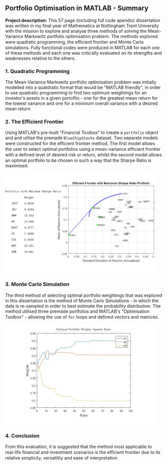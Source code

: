 ## Portfolio Optimisation in MATLAB - Summary

**Project description:** This  57 page (including full code apendix) dissertation was written in my final year of Mathematics at Nottingham Trent University with the mission to explore and analyse three methods of solving the Mean-Variance Markowitz portfolio optimisation problem. The methods explored were quadratic programming, the eﬃcient frontier and Monte Carlo simulations. Fully functional codes were produced in MATLAB for each one of these methods and each one was critically evaluated on its strengths and weaknesses relative to the others.

### 1. Quadratic Programming

The Mean-Variance Markowitz portfolio optimisation problem was initially modelled into a quatdratic format that would be "MATLAB friendly", in order to use quadratic programming to find two optimum weightings for an investor's assets in a given portoflio - one for the greatest mean return for the lowest
variance and one for a minimum overall variance with a desired mean return

### 2. The Efficient Frontier

Using MATLAB's pre-built "Financial Toolbox" to create a ```portfolio``` object and and utilise the premade ```BlueChipStocks``` dataset. Two separate models were constructed for the eﬃcient frontier method. The ﬁrst model allows the user to select optimal portfolios using a mean-variance efficient frontier with a deﬁned level of desired risk or return, whilst the second model allows an optimal portfolio to be chosen in such a way that the Sharpe Ratio is maximised.

<img src="images/dummy_thumbnailEF.jpg?raw=true"/>

### 3. Monte Carlo Simulation

The third method of selecting optimal portfolio weightings that was explored in this dissertation is the method of Monte Carlo Simulations - in which the data is re-sampled in order to best estimate the probability distribution. The method utilised three premade portfolios and  MATLAB's "Optimisation Toolbox" - allowing the use of ```for``` loops and deﬁned vectors and matrices.

<img src="images/dummy_thumbnailMC.jpg?raw=true"/>


### 4. Conclusion

From this evaluation, it is suggested that the method most applicable to real-life ﬁnancial and investment scenarios is the eﬃcient frontier due to its relative simplicity, versatility and ease of interpretation


